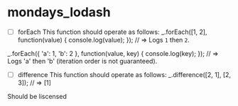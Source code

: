 # mondays_lodash

-[ ] forEach
  This function should operate as follows:
_.forEach([1, 2], function(value) {
  console.log(value);
});
// => Logs `1` then `2`.
 
_.forEach({ 'a': 1, 'b': 2 }, function(value, key) {
  console.log(key);
});
// => Logs 'a' then 'b' (iteration order is not guaranteed).

-[ ] difference
  This function should operate as follows:
  _.difference([2, 1], [2, 3]);
// => [1]


Should be liscensed 
